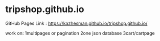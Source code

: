# tripshop.github.io
GitHub Pages Link : https://kazhesman.github.io/tripshop.github.io/

work on: 
1multipages or pagination
2one json database
3cart/cartpage
